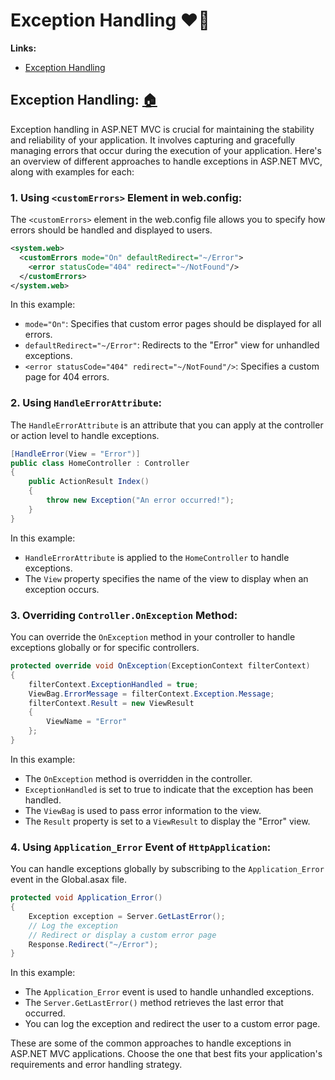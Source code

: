 # Exception Handling ❤🚀

**Links:**

- [Exception Handling](https://github.com/SMitra1993/.NETMVCPursuit/blob/master/7%20-%20Exception%20Handling.md#exception-handling--1)

## **Exception Handling:** [🏠](https://github.com/SMitra1993/.NETMVCPursuit/blob/master/7%20-%20Exception%20Handling.md#exception-handling-)

Exception handling in ASP.NET MVC is crucial for maintaining the stability and reliability of your application. It involves capturing and gracefully managing errors that occur during the execution of your application. Here's an overview of different approaches to handle exceptions in ASP.NET MVC, along with examples for each:

### 1. Using `<customErrors>` Element in web.config:
The `<customErrors>` element in the web.config file allows you to specify how errors should be handled and displayed to users.

```xml
<system.web>
  <customErrors mode="On" defaultRedirect="~/Error">
    <error statusCode="404" redirect="~/NotFound"/>
  </customErrors>
</system.web>
```

In this example:
- `mode="On"`: Specifies that custom error pages should be displayed for all errors.
- `defaultRedirect="~/Error"`: Redirects to the "Error" view for unhandled exceptions.
- `<error statusCode="404" redirect="~/NotFound"/>`: Specifies a custom page for 404 errors.

### 2. Using `HandleErrorAttribute`:
The `HandleErrorAttribute` is an attribute that you can apply at the controller or action level to handle exceptions.

```csharp
[HandleError(View = "Error")]
public class HomeController : Controller
{
    public ActionResult Index()
    {
        throw new Exception("An error occurred!");
    }
}
```

In this example:
- `HandleErrorAttribute` is applied to the `HomeController` to handle exceptions.
- The `View` property specifies the name of the view to display when an exception occurs.

### 3. Overriding `Controller.OnException` Method:
You can override the `OnException` method in your controller to handle exceptions globally or for specific controllers.

```csharp
protected override void OnException(ExceptionContext filterContext)
{
    filterContext.ExceptionHandled = true;
    ViewBag.ErrorMessage = filterContext.Exception.Message;
    filterContext.Result = new ViewResult
    {
        ViewName = "Error"
    };
}
```

In this example:
- The `OnException` method is overridden in the controller.
- `ExceptionHandled` is set to true to indicate that the exception has been handled.
- The `ViewBag` is used to pass error information to the view.
- The `Result` property is set to a `ViewResult` to display the "Error" view.

### 4. Using `Application_Error` Event of `HttpApplication`:
You can handle exceptions globally by subscribing to the `Application_Error` event in the Global.asax file.

```csharp
protected void Application_Error()
{
    Exception exception = Server.GetLastError();
    // Log the exception
    // Redirect or display a custom error page
    Response.Redirect("~/Error");
}
```

In this example:
- The `Application_Error` event is used to handle unhandled exceptions.
- The `Server.GetLastError()` method retrieves the last error that occurred.
- You can log the exception and redirect the user to a custom error page.

These are some of the common approaches to handle exceptions in ASP.NET MVC applications. Choose the one that best fits your application's requirements and error handling strategy.